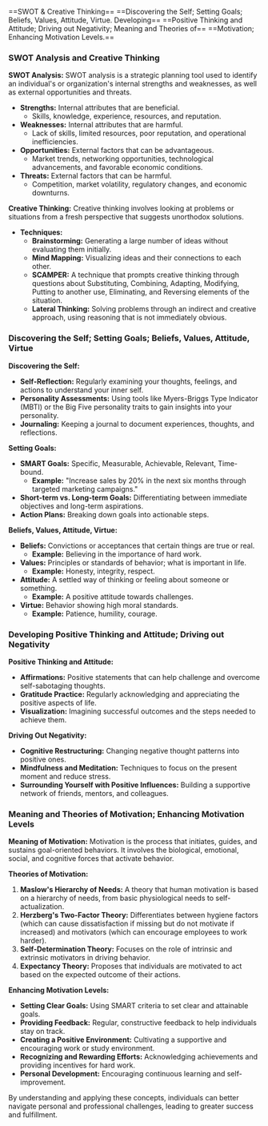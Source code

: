 ==SWOT & Creative Thinking==
==Discovering the Self; Setting Goals; Beliefs, Values, Attitude, Virtue. Developing==
==Positive Thinking and Attitude; Driving out Negativity; Meaning and Theories of==
==Motivation; Enhancing Motivation Levels.==

### SWOT Analysis and Creative Thinking

**SWOT Analysis:**
SWOT analysis is a strategic planning tool used to identify an individual's or organization's internal strengths and weaknesses, as well as external opportunities and threats.

- **Strengths:** Internal attributes that are beneficial.
  - Skills, knowledge, experience, resources, and reputation.
- **Weaknesses:** Internal attributes that are harmful.
  - Lack of skills, limited resources, poor reputation, and operational inefficiencies.
- **Opportunities:** External factors that can be advantageous.
  - Market trends, networking opportunities, technological advancements, and favorable economic conditions.
- **Threats:** External factors that can be harmful.
  - Competition, market volatility, regulatory changes, and economic downturns.

**Creative Thinking:**
Creative thinking involves looking at problems or situations from a fresh perspective that suggests unorthodox solutions.

- **Techniques:**
  - **Brainstorming:** Generating a large number of ideas without evaluating them initially.
  - **Mind Mapping:** Visualizing ideas and their connections to each other.
  - **SCAMPER:** A technique that prompts creative thinking through questions about Substituting, Combining, Adapting, Modifying, Putting to another use, Eliminating, and Reversing elements of the situation.
  - **Lateral Thinking:** Solving problems through an indirect and creative approach, using reasoning that is not immediately obvious.

### Discovering the Self; Setting Goals; Beliefs, Values, Attitude, Virtue

**Discovering the Self:**
- **Self-Reflection:** Regularly examining your thoughts, feelings, and actions to understand your inner self.
- **Personality Assessments:** Using tools like Myers-Briggs Type Indicator (MBTI) or the Big Five personality traits to gain insights into your personality.
- **Journaling:** Keeping a journal to document experiences, thoughts, and reflections.

**Setting Goals:**
- **SMART Goals:** Specific, Measurable, Achievable, Relevant, Time-bound.
  - **Example:** "Increase sales by 20% in the next six months through targeted marketing campaigns."
- **Short-term vs. Long-term Goals:** Differentiating between immediate objectives and long-term aspirations.
- **Action Plans:** Breaking down goals into actionable steps.

**Beliefs, Values, Attitude, Virtue:**
- **Beliefs:** Convictions or acceptances that certain things are true or real.
  - **Example:** Believing in the importance of hard work.
- **Values:** Principles or standards of behavior; what is important in life.
  - **Example:** Honesty, integrity, respect.
- **Attitude:** A settled way of thinking or feeling about someone or something.
  - **Example:** A positive attitude towards challenges.
- **Virtue:** Behavior showing high moral standards.
  - **Example:** Patience, humility, courage.

### Developing Positive Thinking and Attitude; Driving out Negativity

**Positive Thinking and Attitude:**
- **Affirmations:** Positive statements that can help challenge and overcome self-sabotaging thoughts.
- **Gratitude Practice:** Regularly acknowledging and appreciating the positive aspects of life.
- **Visualization:** Imagining successful outcomes and the steps needed to achieve them.

**Driving Out Negativity:**
- **Cognitive Restructuring:** Changing negative thought patterns into positive ones.
- **Mindfulness and Meditation:** Techniques to focus on the present moment and reduce stress.
- **Surrounding Yourself with Positive Influences:** Building a supportive network of friends, mentors, and colleagues.

### Meaning and Theories of Motivation; Enhancing Motivation Levels

**Meaning of Motivation:**
Motivation is the process that initiates, guides, and sustains goal-oriented behaviors. It involves the biological, emotional, social, and cognitive forces that activate behavior.

**Theories of Motivation:**
1. **Maslow's Hierarchy of Needs:** A theory that human motivation is based on a hierarchy of needs, from basic physiological needs to self-actualization.
2. **Herzberg's Two-Factor Theory:** Differentiates between hygiene factors (which can cause dissatisfaction if missing but do not motivate if increased) and motivators (which can encourage employees to work harder).
3. **Self-Determination Theory:** Focuses on the role of intrinsic and extrinsic motivators in driving behavior.
4. **Expectancy Theory:** Proposes that individuals are motivated to act based on the expected outcome of their actions.

**Enhancing Motivation Levels:**
- **Setting Clear Goals:** Using SMART criteria to set clear and attainable goals.
- **Providing Feedback:** Regular, constructive feedback to help individuals stay on track.
- **Creating a Positive Environment:** Cultivating a supportive and encouraging work or study environment.
- **Recognizing and Rewarding Efforts:** Acknowledging achievements and providing incentives for hard work.
- **Personal Development:** Encouraging continuous learning and self-improvement.

By understanding and applying these concepts, individuals can better navigate personal and professional challenges, leading to greater success and fulfillment.